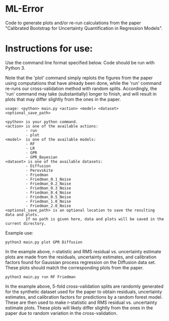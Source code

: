 # ML-Error
Code to generate plots and/or re-run calculations from the paper "Calibrated Bootstrap for Uncertainty Quantification in Regression Models".

# Instructions for use:
Use the command line format specified below. Code should be run with Python 3. 

Note that the 'plot' command simply replots the figures from the paper using computations that have already been done, while the 'run' command re-runs our cross-validation method with random splits. Accordingly, the 'run' command may take (substantially) longer to finish, and will result in plots that may differ slightly from the ones in the paper.

```
usage: <python> main.py <action> <model> <dataset> <optional_save_path>

<python> is your python command.
<action> is one of the available actions:
         - run
         - plot
<model>  is one of the available models:
         - RF
         - LR
         - GPR
         - GPR_Bayesian
<dataset> is one of the available datasets:
         - Diffusion
         - Perovskite
         - Friedman
         - Friedman_0.1_Noise
         - Friedman_0.2_Noise
         - Friedman_0.3_Noise
         - Friedman_0.4_Noise
         - Friedman_0.5_Noise
         - Friedman_1.0_Noise
         - Friedman_2.0_Noise
<optional_save_path> is an optional location to save the resulting data and plots.
         If no path is given here, data and plots will be saved in the current directory.
```

Example use:

```
python3 main.py plot GPR Diffusion
```
In the example above, r-statistic and RMS residual vs. uncertainty estimate plots are made from the residuals, uncertainty estimates, and calibration factors found for Gaussian process regression on the Diffusion data set. These plots should match the corresponding plots from the paper.

```
python3 main.py run RF Friedman
```
In the example above, 5-fold cross-validation splits are randomly generated for the synthetic dataset used for the paper to obtain residuals, uncertainty estimates, and calibration factors for predictions by a random forest model. These are then used to make r-statistic and RMS residual vs. uncertainty estimate plots. These plots will likely differ slightly from the ones in the paper due to random variation in the cross-validation.
